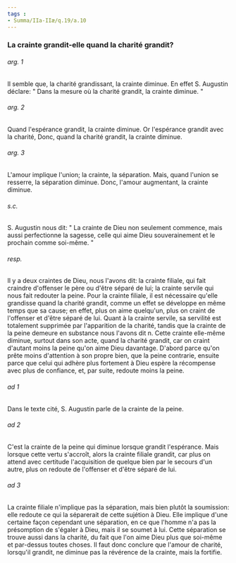 ```yaml
---
tags : 
- Summa/IIa-IIæ/q.19/a.10
---
```


### La crainte grandit-elle quand la charité grandit?

###### arg. 1
Il semble que, la charité grandissant, la crainte diminue. En effet S. Augustin déclare: " Dans la mesure où la charité grandit, la crainte diminue. " 

###### arg. 2
Quand l'espérance grandit, la crainte diminue. Or l'espérance grandit avec la charité, Donc, quand la charité grandit, la crainte diminue. 

###### arg. 3
L'amour implique l'union; la crainte, la séparation. Mais, quand l'union se resserre, la séparation diminue. Donc, l'amour augmentant, la crainte diminue. 

###### s.c.
S. Augustin nous dit: " La crainte de Dieu non seulement commence, mais aussi perfectionne la sagesse, celle qui aime Dieu souverainement et le prochain comme soi-même. " 

###### resp.
Il y a deux craintes de Dieu, nous l'avons dit: la crainte filiale, qui fait craindre d'offenser le père ou d'être séparé de lui; la crainte servile qui nous fait redouter la peine. Pour la crainte filiale, il est nécessaire qu'elle grandisse quand la charité grandit, comme un effet se développe en même temps que sa cause; en effet, plus on aime quelqu'un, plus on craint de l'offenser et d'être séparé de lui. Quant à la crainte servile, sa servilité est totalement supprimée par l'apparition de la charité, tandis que la crainte de la peine demeure en substance nous l'avons dit n. Cette crainte elle-même diminue, surtout dans son acte, quand la charité grandit, car on craint d'autant moins la peine qu'on aime Dieu davantage. D'abord parce qu'on prête moins d'attention à son propre bien, que la peine contrarie, ensuite parce que celui qui adhère plus fortement à Dieu espère la récompense avec plus de confiance, et, par suite, redoute moins la peine. 

###### ad 1
Dans le texte cité, S. Augustin parle de la crainte de la peine. 

###### ad 2
C'est la crainte de la peine qui diminue lorsque grandit l'espérance. Mais lorsque cette vertu s'accroît, alors la crainte filiale grandit, car plus on attend avec certitude l'acquisition de quelque bien par le secours d'un autre, plus on redoute de l'offenser et d'être séparé de lui. 

###### ad 3
La crainte filiale n'implique pas la séparation, mais bien plutôt la soumission: elle redoute ce qui la séparerait de cette sujétion à Dieu. Elle implique d'une certaine façon cependant une séparation, en ce que l'homme n'a pas la présomption de s'égaler à Dieu, mais il se soumet à lui. Cette séparation se trouve aussi dans la charité, du fait que l'on aime Dieu plus que soi-même et par-dessus toutes choses. Il faut donc conclure que l'amour de charité, lorsqu'il grandit, ne diminue pas la révérence de la crainte, mais la fortifie. 

